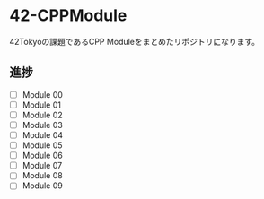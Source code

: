 # 42-CPPModule
42Tokyoの課題であるCPP Moduleをまとめたリポジトリになります。

## 進捗
- [ ] Module 00
- [ ] Module 01
- [ ] Module 02
- [ ] Module 03
- [ ] Module 04
- [ ] Module 05
- [ ] Module 06
- [ ] Module 07
- [ ] Module 08
- [ ] Module 09
